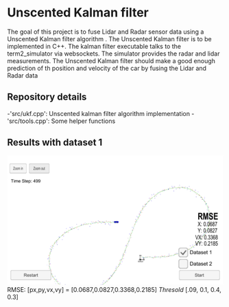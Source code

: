 # Unscented Kalman filter

The goal of this project is to fuse Lidar and Radar sensor data using a
Unscented Kalman
filter algorithm . The Unscented Kalman filter is to be implemented in C++. The kalman filter
executable talks to the term2_simulator via websockets. The simulator provides the radar and
lidar measurements. The Unscented Kalman filter should make a good enough
prediction of th position and velocity of the car by fusing the Lidar and Radar
data

## Repository details
-'src/ukf.cpp': Unscented kalman filter algorithm implementation
-'src/tools.cpp': Some helper functions


## Results with dataset 1
![result1](imgs/img1.png)
RMSE: [px,py,vx,vy] = [0.0687,0.0827,0.3368,0.2185]
*Thresold* [.09, 0.1, 0.4, 0.3]

